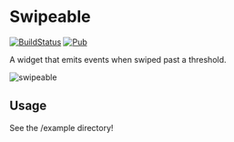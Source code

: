 # Swipeable

[![BuildStatus](https://api.travis-ci.org/johnpryan/swipeable.svg?branch=master)](https://travis-ci.org/github/johnpryan/swipeable)
[![Pub](https://img.shields.io/pub/v/swipeable.svg)](https://pub.dartlang.org/packages/swipeable)


A widget that emits events when swiped past a threshold.

![swipeable](https://github.com/johnpryan/swipeable/raw/master/doc/swipeable.png)

## Usage

See the /example directory!
